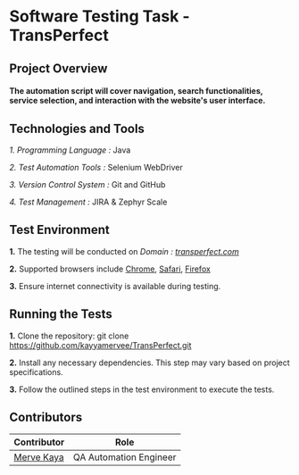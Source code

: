 # Software Testing Task - TransPerfect

## Project Overview
#### The automation script will cover navigation, search functionalities, service selection, and interaction with the website's user interface.

 ## Technologies and Tools

*1. Programming Language :* Java

*2. Test Automation Tools :* Selenium WebDriver

*3. Version Control System :* Git and GitHub

*4. Test Management :* JIRA & Zephyr Scale

## Test Environment

**1.**	The testing will be conducted on *Domain :  [transperfect.com](https://www.transperfect.com/)*

**2.**	Supported browsers include [Chrome](), [Safari](), [Firefox]()

**3.**	Ensure internet connectivity is available during testing.

## Running the Tests

**1.** Clone the repository:
git clone https://github.com/kayyamervee/TransPerfect.git

**2.** Install any necessary dependencies. This step may vary based on project specifications.

**3.** Follow the outlined steps in the test environment to execute the tests.

## Contributors
  
| Contributor                                               | Role                                  |
|-----------------------------------------------------------|---------------------------------------|       
| [Merve Kaya](https://github.com/kayyamervee)              |       QA Automation Engineer          |   




